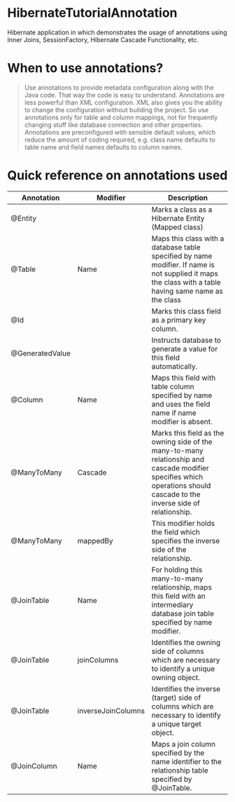 # HibernateTutorialAnnotation
Hibernate application in which demonstrates the usage of annotations using Inner Joins, SessionFactory, Hibernate Cascade Functionality, etc.

# When to use annotations?
> Use annotations to provide metadata configuration along with the Java code. That way the code is easy to understand. Annotations are less powerful than XML configuration. XML also gives you the ability to change the configuration without building the project. So use annotations only for table and column mappings, not for frequently changing stuff like database connection and other properties. Annotations are preconfigured with sensible default values, which reduce the amount of coding required, e.g. class name defaults to table name and field names defaults to column names.

# Quick reference on annotations used
| Annotation | Modifier | Description |
| ------ | ------ | ------ |
| @Entity |  |Marks a class as a Hibernate Entity (Mapped class) |
| @Table | Name | Maps this class with a database table specified by name modifier. If name is not supplied it maps the class with a table having same name as the class |
|@Id | | Marks this class field as a primary key column.
|@GeneratedValue | | Instructs database to generate a value for this field automatically.
|@Column | Name | Maps this field with table column specified by name and uses the field name if name modifier is absent.
|@ManyToMany | Cascade | Marks this field as the owning side of the many-to-many relationship and cascade modifier specifies which operations should cascade to the inverse side of relationship.
|@ManyToMany | mappedBy | This modifier holds the field which specifies the inverse side of the relationship.
|@JoinTable | Name | For holding this many-to-many relationship, maps this field with an intermediary database join table specified by name modifier.
|@JoinTable | joinColumns | Identifies the owning side of columns which are necessary to identify a unique owning object.
|@JoinTable | inverseJoinColumns | Identifies the inverse (target) side of columns which are necessary to identify a unique target object.
|@JoinColumn | Name | Maps a join column specified by the name identifier to the relationship table specified by @JoinTable.

